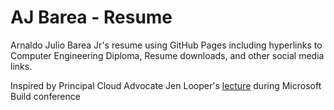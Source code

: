 # AJ Barea - Resume

Arnaldo Julio Barea Jr's resume using GitHub Pages including hyperlinks to Computer Engineering Diploma, Resume downloads, and other social media links.

Inspired by Principal Cloud Advocate Jen Looper's [lecture](https://mybuild.microsoft.com/en-US/sessions/6129f573-d126-480c-8d3b-16a9c71c9bae?source=sessions) during Microsoft Build conference
